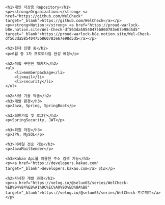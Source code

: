
    <h1>개인 저장용 Repository</h1>
    <p><strong>Organization:</strong> <a href="https://github.com/WelCheck" target="_blank">https://github.com/WelCheck</a></p>
    <p><strong>Notion:</strong> <a href="https://proud-warlock-b8e.notion.site/Wel-Check-df563da58540475b860783e67e98d5d5" target="_blank">https://proud-warlock-b8e.notion.site/Wel-Check-df563da58540475b860783e67e98d5d5</a></p>

    <h2>현재 진행 중</h2>
    <p>6월 중 1차 프로토타입 완성 예정</p>

    <h2>직접 구현한 패키지</h2>
    <ul>
        <li>memberpackage</li>
        <li>mail</li>
        <li>security</li>
    </ul>

    <h2>사용 기술 약술</h2>
    <h3>개발 환경</h3>
    <p>Java, Spring, SpringBoot</p>

    <h3>회원가입 및 로그인</h3>
    <p>SpringSecurity, JWT</p>

    <h3>회원 저장</h3>
    <p>JPA, MySQL</p>

    <h3>이메일 전송 기능</h3>
    <p>JavaMailSender</p>

    <h3>Kakao Api를 이용한 주소 검색 기능</h3>
    <p><a href="https://developers.kakao.com" target="_blank">developers.kakao.com</a> 참고</p>

    <h2>자세한 개발 과정</h2>
    <p><a href="https://velog.io/@seluo65/series/WelCheck-%ED%94%84%EB%A1%9C%EC%A0%9D%ED%8A%B8" target="_blank">https://velog.io/@seluo65/series/WelCheck-프로젝트</a></p>

